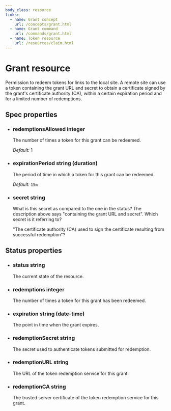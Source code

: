 ```yaml
---
body_class: resource
links:
  - name: Grant concept
    url: /concepts/grant.html
  - name: Grant command
    url: /commands/grant.html
  - name: Token resource
    url: /resources/claim.html
---
```


# Grant resource

<section>

Permission to redeem tokens for links to the local site.  A
remote site can use a token containing the grant URL and
secret to obtain a certificate signed by the grant's
certificate authority (CA), within a certain expiration
period and for a limited number of redemptions.

</section>

<section>

## Spec properties

- <h3 id="redemptionsallowed">redemptionsAllowed <span class="property-info">integer</span></h3>

  The number of times a token for this grant can be
  redeemed.

  _Default:_ 1

- <h3 id="expirationperiod">expirationPeriod <span class="property-info">string (duration)</span></h3>

  The period of time in which a token for this grant can
  be redeemed.

  _Default:_ `15m`

- <h3 id="secret">secret <span class="property-info">string</span></h3>

  What is this secret as compared to the one in the
  status?  The description above says "containing the
  grant URL and secret".  Which secret is it referring to?
  
  "The certificate authority (CA) used to sign the
  certificate resulting from successful redemption"?

</section>

<section>

## Status properties

- <h3 id="status">status <span class="property-info">string</span></h3>

  The current state of the resource.

- <h3 id="redemptions">redemptions <span class="property-info">integer</span></h3>

  The number of times a token for this grant has been
  redeemed.

- <h3 id="expiration">expiration <span class="property-info">string (date-time)</span></h3>

  The point in time when the grant expires.

- <h3 id="redemptionsecret">redemptionSecret <span class="property-info">string</span></h3>

  The secret used to authenticate tokens submitted for
  redemption.

- <h3 id="redemptionurl">redemptionURL <span class="property-info">string</span></h3>

  The URL of the token redemption service for this grant.

- <h3 id="redemptionca">redemptionCA <span class="property-info">string</span></h3>

  The trusted server certificate of the token redemption
  service for this grant.

</section>
